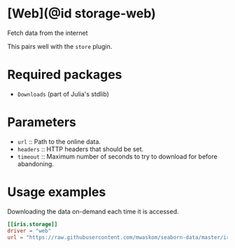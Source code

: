 # [Web](@id storage-web)

Fetch data from the internet

This pairs well with the `store` plugin.

# Required packages

  * `Downloads` (part of Julia's stdlib)

# Parameters

  * `url` :: Path to the online data.
  * `headers` :: HTTP headers that should be set.
  * `timeout` :: Maximum number of seconds to try to download for before abandoning.

# Usage examples

Downloading the data on-demand each time it is accessed.

```toml
[[iris.storage]]
driver = "web"
url = "https://raw.githubusercontent.com/mwaskom/seaborn-data/master/iris.csv"
```


